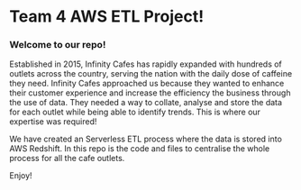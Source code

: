 # Team 4 AWS ETL Project!

### Welcome to our repo!
Established in 2015, Infinity Cafes has rapidly expanded with hundreds of outlets across the country, serving the nation with the daily dose of caffeine they need.
Infinity Cafes approached us because they wanted to enhance their customer experience and increase the efficiency the business through the use of data.
They needed a way to collate, analyse and store the data for each outlet while being able to identify trends. This is where our expertise was required!

We have created an Serverless ETL process where the data is stored into AWS Redshift.
In this repo is the code and files to centralise the whole process for all the cafe outlets. 

Enjoy!
